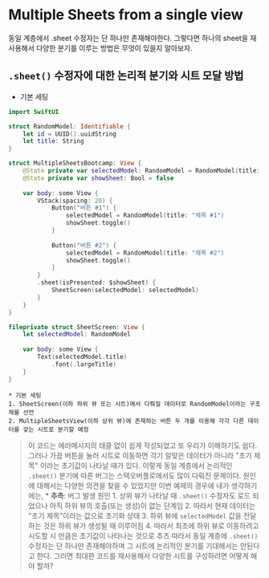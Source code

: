 # Multiple Sheets from a single view
동일 계층에서 .sheet 수정자는 단 하나만 존재해야한다. 그렇다면 하나의 sheet을 재사용해서 다양한 분기를 이루는 방법은 무엇이 있을지 알아보자.

## `.sheet()` 수정자에 대한 논리적 분기와 시트 모달 방법

* 기본 세팅
```Swift
import SwiftUI

struct RandomModel: Identifiable {
    let id = UUID().uuidString
    let title: String
}

struct MultipleSheetsBootcamp: View {
    @State private var selectedModel: RandomModel = RandomModel(title: "초기 제목")
    @State private var showSheet: Bool = false
    
    var body: some View {
        VStack(spacing: 20) {
            Button("버튼 #1") {
                selectedModel = RandomModel(title: "제목 #1")
                showSheet.toggle()
            }
            
            Button("버튼 #2") {
                selectedModel = RandomModel(title: "제목 #2")
                showSheet.toggle()
            }
        }
        .sheet(isPresented: $showSheet) {
            SheetScreen(selectedModel: selectedModel)
        }
    }
}

fileprivate struct SheetScreen: View {
    let selectedModel: RandomModel
    
    var body: some View {
        Text(selectedModel.title)
            .font(.largeTitle)
    }
}
```

    * 기본 세팅
    1. SheetScreen(이하 하위 뷰 또는 시트)에서 다뤄질 데이터로 RandomModel이라는 구조체를 선언
    2. MultipleSheetsView(이하 상위 뷰)에 존재하는 버튼 두 개를 이용해 각각 다른 데이터를 갖는 시트로 분기할 예정
> 이 코드는 에러메시지의 태클 없이 쉽게 작성되었고 또 우리가 이해하기도 쉽다.
> 그러나 가끔 버튼을 눌러 시트로 이동하면 각기 알맞은 데이터가 아니라 "초기 제목" 이라는 초기값이 나타날 때가 있다.
> 이렇게 동일 계층에서 논리적인 `.sheet()` 분기에 따른 버그는 스택오버플로에서도 많이 다뤄진 문제이다.
> 원인에 대해서는 다양한 의견을 찾을 수 있었지만 이번 예제의 경우에 내가 생각하기에는,
    * **추측**: 버그 발생 원인
    1. 상위 뷰가 나타날 때 `.sheet()` 수정자도 로드 되었으나 아직 하위 뷰의 호출(또는 생성)이 없는 단계임
    2. 따라서 현재 데이터는 "초기 제목"이라는 값으로 초기화 상태
    3. 하위 뷰에 `selectedModel` 값을 전달하는 것은 하위 뷰가 생성될 때 이루어짐
    4. 따라서 최초에 하위 뷰로 이동하려고 시도할 시 만큼은 초기값이 나타나는 것으로 추츠
> 따라서 동일 계층에 `.sheet()` 수정자는 단 하나만 존재해야하며 그 시트에 논리적인 분기를 기대해서는 안된다고 한다.
> 그러면 최대한 코드를 재사용해서 다양한 시트를 구성하려면 어떻게 해야 할까?
